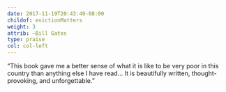 ```yaml
---
date: 2017-11-19T20:43:49-08:00
childof: evictionMatters
weight: 3
attrib: —Bill Gates
type: praise
col: col-left
---
```

“This book gave me a better sense of what it is like to be very poor in this country than anything else I have read… It is beautifully written, thought-provoking, and unforgettable.”
